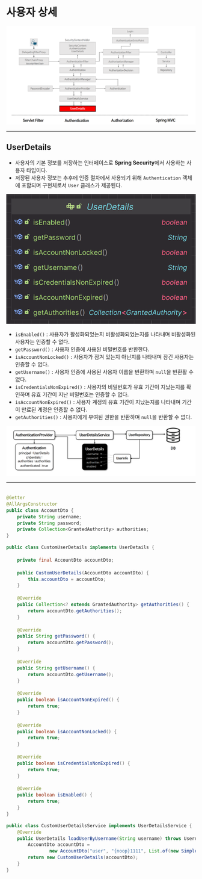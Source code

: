 # 사용자 상세

![img_22.png](image/img_22.png)

---

## UserDetails

- 사용자의 기본 정보를 저장하는 인터페이스로 **Spring Security**에서 사용하는 사용자 타입이다.
- 저장된 사용자 정보는 추후에 인증 절차에서 사용되기 위해 `Authentication` 객체에 포함되며 구현체로서 `User` 클래스가 제공된다.

![img_23.png](image/img_23.png)

- `isEnabled()` : 사용자가 활성화되었는지 비활성화되었는지를 나타내며 비활성화된 사용자는 인증할 수 없다.
- `getPassword()` : 사용자 인증에 사용된 비밀번호를 반환한다.
- `isAccountNonLocked()` : 사용자가 잠겨 있는지 아닌지를 나타내며 잠긴 사용자는 인증할 수 없다.
- `getUsername()` : 사용자 인증에 사용된 사용자 이름을 반환하며 `null`을 반환활 수 없다.
- `isCredentialsNonExpired()` : 사용자의 비밀번호가 유효 기간이 지났는지를 확인하며 유효 기간이 지난 비밀번호는 인증할 수 없다.
- `isAccountNonExpired()` : 사용자 계정의 유효 기간이 지났는지를 나타내며 기간이 만료된 계정은 인증할 수 없다.
- `getAuthorities()` : 사용자에게 부여된 권한을 반환하며 `null`을 반환할 수 없다.

![img_24.png](image/img_24.png)

---

```java

@Getter
@AllArgsConstructor
public class AccountDto {
    private String username;
    private String password;
    private Collection<GrantedAuthority> authorities;
}
```
```java
public class CustomUserDetails implements UserDetails {

    private final AccountDto accountDto;

    public CustomUserDetails(AccountDto accountDto) {
        this.accountDto = accountDto;
    }

    @Override
    public Collection<? extends GrantedAuthority> getAuthorities() {
        return accountDto.getAuthorities();
    }

    @Override
    public String getPassword() {
        return accountDto.getPassword();
    }

    @Override
    public String getUsername() {
        return accountDto.getUsername();
    }

    @Override
    public boolean isAccountNonExpired() {
        return true;
    }

    @Override
    public boolean isAccountNonLocked() {
        return true;
    }

    @Override
    public boolean isCredentialsNonExpired() {
        return true;
    }

    @Override
    public boolean isEnabled() {
        return true;
    }
}
```
```java
public class CustomUserDetailsService implements UserDetailsService {
    @Override
    public UserDetails loadUserByUsername(String username) throws UsernameNotFoundException {
        AccountDto accountDto =
                new AccountDto("user", "{noop}1111", List.of(new SimpleGrantedAuthority("ROLE_USER")));
        return new CustomUserDetails(accountDto);
    }
}
```